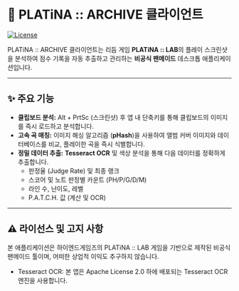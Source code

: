 # 🎼 PLATiNA :: ARCHIVE 클라이언트

[![License](https://img.shields.io/badge/License-MIT-blue.svg)](LICENSE)

PLATiNA :: ARCHIVE 클라이언트는 리듬 게임 **PLATiNA :: LAB**의 플레이 스크린샷을 분석하여 점수 기록을 자동 추출하고 관리하는 **비공식 팬메이드** 데스크톱 애플리케이션입니다.

---

## ✨ 주요 기능

* **클립보드 분석:** $\text{Alt} + \text{PrtSc}$ (스크린샷) 후 앱 내 단축키를 통해 클립보드의 이미지를 즉시 로드하고 분석합니다.
* **고속 곡 매칭:** 이미지 해싱 알고리즘 (**pHash**)을 사용하여 앨범 커버 이미지와 데이터베이스를 비교, 플레이한 곡을 즉시 식별합니다.
* **정밀 데이터 추출:** **Tesseract OCR** 및 색상 분석을 통해 다음 데이터를 정확하게 추출합니다.
    * 판정율 (Judge Rate) 및 최종 랭크
    * 스코어 및 노트 판정별 카운트 (PH/P/G/D/M)
    * 라인 수, 난이도, 레벨
    * P.A.T.C.H. 값 (계산 및 OCR)

---

## ⚠️ 라이선스 및 고지 사항
본 애플리케이션은 하이엔드게임즈의 PLATiNA :: LAB 게임을 기반으로 제작된 비공식 팬메이드 툴이며, 어떠한 상업적 이익도 추구하지 않습니다.
* Tesseract OCR: 본 앱은 Apache License 2.0 하에 배포되는 Tesseract OCR 엔진을 사용합니다.
